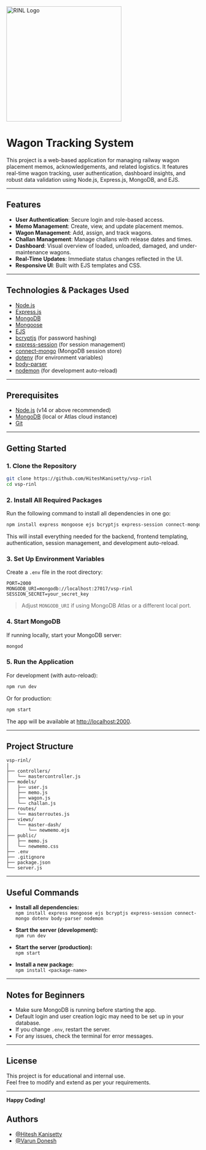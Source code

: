 <img src="https://media.telanganatoday.com/wp-content/uploads/2022/01/RINL.jpg" alt="RINL Logo" width="300px"/>

# Wagon Tracking System   

This project is a web-based application for managing railway wagon placement memos, acknowledgements, and related logistics. It features real-time wagon tracking, user authentication, dashboard insights, and robust data validation using Node.js, Express.js, MongoDB, and EJS.

---

## Features

- **User Authentication**: Secure login and role-based access.
- **Memo Management**: Create, view, and update placement memos.
- **Wagon Management**: Add, assign, and track wagons.
- **Challan Management**: Manage challans with release dates and times.
- **Dashboard**: Visual overview of loaded, unloaded, damaged, and under-maintenance wagons.
- **Real-Time Updates**: Immediate status changes reflected in the UI.
- **Responsive UI**: Built with EJS templates and CSS.

---

## Technologies & Packages Used

- [Node.js](https://nodejs.org/)
- [Express.js](https://expressjs.com/)
- [MongoDB](https://www.mongodb.com/)
- [Mongoose](https://mongoosejs.com/)
- [EJS](https://ejs.co/)
- [bcryptjs](https://www.npmjs.com/package/bcryptjs) (for password hashing)
- [express-session](https://www.npmjs.com/package/express-session) (for session management)
- [connect-mongo](https://www.npmjs.com/package/connect-mongo) (MongoDB session store)
- [dotenv](https://www.npmjs.com/package/dotenv) (for environment variables)
- [body-parser](https://www.npmjs.com/package/body-parser)
- [nodemon](https://www.npmjs.com/package/nodemon) (for development auto-reload)

---

## Prerequisites

- [Node.js](https://nodejs.org/) (v14 or above recommended)
- [MongoDB](https://www.mongodb.com/try/download/community) (local or Atlas cloud instance)
- [Git](https://git-scm.com/)

---

## Getting Started

### 1. **Clone the Repository**

```sh
git clone https://github.com/HiteshKanisetty/vsp-rinl
cd vsp-rinl
```

### 2. **Install All Required Packages**

Run the following command to install all dependencies in one go:

```sh
npm install express mongoose ejs bcryptjs express-session connect-mongo dotenv body-parser nodemon
```

This will install everything needed for the backend, frontend templating, authentication, session management, and development auto-reload.

### 3. **Set Up Environment Variables**

Create a `.env` file in the root directory:

```
PORT=2000
MONGODB_URI=mongodb://localhost:27017/vsp-rinl
SESSION_SECRET=your_secret_key
```

> Adjust `MONGODB_URI` if using MongoDB Atlas or a different local port.

### 4. **Start MongoDB**

If running locally, start your MongoDB server:

```sh
mongod
```

### 5. **Run the Application**

For development (with auto-reload):

```sh
npm run dev
```

Or for production:

```sh
npm start
```

The app will be available at [http://localhost:2000](http://localhost:2000).

---

## Project Structure

```
vsp-rinl/
│
├── controllers/
│   └── mastercontroller.js
├── models/
│   ├── user.js
│   ├── memo.js
│   ├── wagon.js
│   └── challan.js
├── routes/
│   └── masterroutes.js
├── views/
│   └── master-dash/
│       └── newmemo.ejs
├── public/
│   ├── memo.js
│   └── newmemo.css
├── .env
├── .gitignore
├── package.json
└── server.js
```

---

## Useful Commands

- **Install all dependencies:**  
  `npm install express mongoose ejs bcryptjs express-session connect-mongo dotenv body-parser nodemon`

- **Start the server (development):**  
  `npm run dev`

- **Start the server (production):**  
  `npm start`

- **Install a new package:**  
  `npm install <package-name>`

---

## Notes for Beginners

- Make sure MongoDB is running before starting the app.
- Default login and user creation logic may need to be set up in your database.
- If you change `.env`, restart the server.
- For any issues, check the terminal for error messages.

---

## License

This project is for educational and internal use.  
Feel free to modify and extend as per your requirements.

---

**Happy Coding!**

## Authors

- [@Hitesh Kanisetty](https://github.com/HiteshKanisetty)
- [@Varun Donesh](https://github.com/Donesh7)
